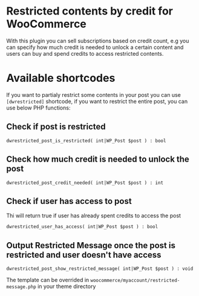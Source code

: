 # Restricted contents by credit for WooCommerce
With this plugin you can sell subscriptions based on credit count, e.g you can specify how much credit is needed to unlock a certain content and users can buy and spend credits to access restricted contents.

# Available shortcodes
If you want to partialy restrict some contents in your post you can use `[dwrestricted]` shortcode, if you want to restrict the entire post, you can use below PHP functions:

## Check if post is restricted
``dwrestricted_post_is_restricted( int|WP_Post $post ) : bool``

## Check how much credit is needed to unlock the post
``dwrestricted_post_credit_needed( int|WP_Post $post ) : int``

## Check if user has access to post
Thi will return true if user has already spent credits to access the post

``dwrestricted_user_has_access( int|WP_Post $post ) : bool``

## Output Restricted Message once the post is restricted and user doesn't have access
``dwrestricted_post_show_restricted_message( int|WP_Post $post ) : void``

The template can be overrided in `woocommerce/myaccount/restricted-message.php` in your theme directory

